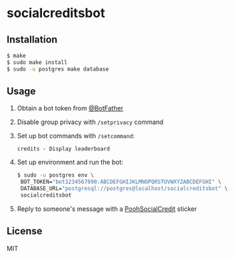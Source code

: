 # socialcreditsbot

## Installation

```sh
$ make
$ sudo make install
$ sudo -u postgres make database
```

## Usage

1. Obtain a bot token from [@BotFather](https://t.me/BotFather)

2. Disable group privacy with `/setprivacy` command

3. Set up bot commands with `/setcommand`:

   `credits - Display leaderboard`

4. Set up environment and run the bot:

   ```sh
   $ sudo -u postgres env \
   	BOT_TOKEN="bot1234567890:ABCDEFGHIJKLMNOPQRSTUVWXYZABCDEFGHI" \
   	DATABASE_URL="postgresql://postgres@localhost/socialcreditsbot" \
   	socialcreditsbot
   ```

5. Reply to someone's message with a [PoohSocialCredit][pack] sticker

[pack]: https://t.me/addstickers/PoohSocialCredit

## License

MIT
